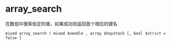 # array\_search

在数组中搜索给定的值，如果成功则返回首个相应的键名

```
mixed array_search ( mixed $needle , array $haystack [, bool $strict = false ]
```



